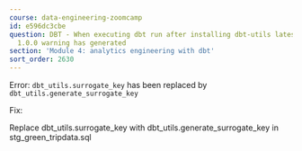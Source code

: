 ```yaml
---
course: data-engineering-zoomcamp
id: e596dc3cbe
question: DBT - When executing dbt run after installing dbt-utils latest version i.e.,
  1.0.0 warning has generated
section: 'Module 4: analytics engineering with dbt'
sort_order: 2630
---
```


Error: `dbt_utils.surrogate_key` has been replaced by `dbt_utils.generate_surrogate_key`

Fix:

Replace dbt_utils.surrogate_key  with dbt_utils.generate_surrogate_key in stg_green_tripdata.sql

